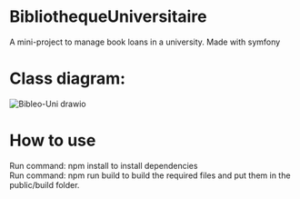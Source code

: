# BibliothequeUniversitaire

A mini-project to manage book loans in a university.
Made with symfony

# Class diagram:

![Bibleo-Uni drawio](https://user-images.githubusercontent.com/59782633/140836939-1c83da93-9c23-46dd-a599-45a05897860d.png)

# How to use

Run command: npm install to install dependencies <br/>
Run command: npm run build to build the required files and put them in the public/build folder.

